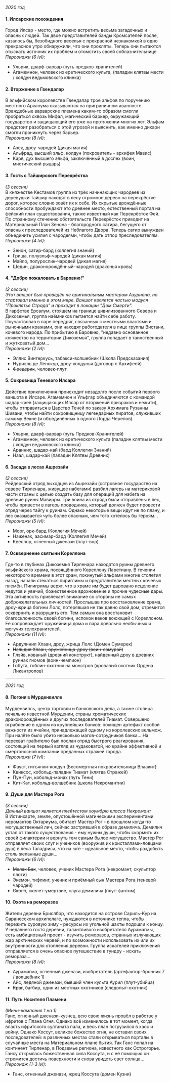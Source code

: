 _2020 год_

#### 1. Илсарские похождения
Город Илсар - место, где можно встретить весьма загадочных и опасных людей. Так двое представителей банды Кромсателей после, казалось бы, безобидного веселья с прекрасной незнакомкой в одно прекрасное утро обнаружили, что они прокляты. Теперь они пытаются отыскать источник их проблем и отомстить своей соблазнительнице.  
_Персонажи (6 lvl)_:
- Ульрик, дварф-варвар (путь предков-хранителей)
- Агамемнон, человек из еретического культа, (паладин клятвы мести / колдун ведьмовского клинка)

#### 2. Вторжение в Гвендалар
В эльфийском королевстве Гвендалар трое эльфов по поручению местного Арканума оказываются на приграничном аванпосте.
Враждебные варварские племена каким-то образом смогли пробраться сквозь Мифал, магический барьер, окружающий государство и защищающий его уже на
протяжении многих лет. Эльфам предстоит разобраться с этой угрозой и выяснить, как именно дикари смогли проникнуть через барьер.  
_Персонажи (8 lvl)_:
- Азек, дроу-чародей (дикая магия)
- Альфрад, высший эльф, колдун (покровитель - архифея Мавис)
- Карв, дух высшего эльфа, заключённый в доспех (воин, мистический рыцарь)

#### 3. Гость с Тайширского Перекрёстка
_(3 сессии)_  
В княжестве Кестамов группа из трёх начинающих чародеев из деревушки Тайшир находят в лесу огромное дерево на перекрёстке дорог, которое словно зовёт их к себе. Их скрытые врождённые способности пробуждают это древнее место, естественный портал на фейский план существования, также известный как Перекрёсток Фей. По странному стечению обстоятельств Перекрёсток приводит на Материальный План Зенона - благородного сатира, бегущего от опасных преследователей из Неблагого Двора. Теперь сатир вынужден объединить усилия с чародеями, чтобы дать отпор преследователям.  
_Персонажи (4 lvl)_:
- Зенон, сатир-бард (коллегия знаний)
- Гриша, полуэльф-чародей (дикая магия)
- Майло, полурослик-чародей (дикая магия)
- Шедин, драконорождённый-чародей (драконья кровь)

#### 4. "Добро пожаловать в Баровию!"
_(2 сессии)_  
_Этот ваншот был проведён не оригинальным мастером Азуриона, но стартовал именно в этом мире. Ваншот является частью модуля "Проклятье Страда" и проходит в локации "Дом Смерти"._  
В гарфстве Ерсалум, стоящем на границе цивилизованного Севера и Дикоземья, группа наёмников пытается найти себе работу. Поучаствовав в паре передряг, связанных с местными властями и рыночными кражами, они находят работодателя в лице группы Вистани, кочевого народа.
По прибытию в Баровию, "недавно основанное княжество на территории Дикоземья", группа попадает в таинственный и жутковатый дом...  
_Персонажи (2 lvl)_:
- Эллис Винтеркусь, табакси-волшебник (Школа Предсказания)
- Нуриэль де Ленокур, дроу-колдунья (договор с Архифеей)
- ~~Фредерик~~, человек-плут

#### 5. Сокровища Теневого Илсара
Действие приключения происходит незадолго после событий первого ваншота в Илсаре. Агамемнон и Ульфгар объединяются с командой шадар-каев (защищающих Илсар от вторжений призраков и нежити), чтобы отправиться в Царство Теней по заказу Архимага Рузанны Шивани, чтобы найти сокровищницу легендарных пиратов, служивших самому Векне (и объединённых в одного Лорда Черепов).  
_Персонажи (8 lvl)_:
- Ульрик, дварф-варвар (путь Предков-Хранителей)
- Агамемнон, человек из еретического культа (паладин клятвы мести / колдун ведьмовского клинка)
- Араннис, шадар-кай (бард Коллегии Знаний)
- Наал, шадар-кай (паладин Клятвы Древних)

#### 6. Засада в лесах Ашрезайи
_(2 сессии)_  
Рейдерский отряд выходцев из Ашрезайи (островное государство на севере Тирленара, живущее набегами) разбил лагерь на материковой части страны с целью создать базу для операций для набега на древние руины Мавирры. Три воина из отряда были отправлены в лес, чтобы привести в лагерь проводника, который должен будет провести отряд через тайгу к руинам. Однако некоторые вещи идут не по плану, и лес оказывается чуть более опасным, чем того хотелось бы героям...  
_Персонажи (5 lvl)_:
- Морг, орк-бард (Коллегия Мечей)
- Наженак, аасимар-бард (Коллегия Мечей)
- Квеллор, огненный дженази (плут-вор)

#### 7. Осквернение святыни Кореллона
Где-то в глубинах Дикоземья Тирленара находятся руины древнего эльфийского храма, посвящённого Кореллону Ларетиану. В течении некоторого времени в этот храм, покинутый эльфами многие столетия назад, начали стекаться пириглимы и представители местных кочевых племён. Пилигримы верят, что в храме им будет даровано исцеление недугов и увечий, божественное вдохновение и прочие чудесные дары.  
Эта активность привлекает внимание со стороны не самых доброжелательных личностей. Прослышав про восстановление храма, дроу-жрица богини Лолс, потерявшая не так давно свой дом, стремится осквернить и разрушить его. Тем самым она восстановит благосклонность своей богини, испокон веков воюющей с Кореллоном. Её сопровождает оружейница дома и пара довольно необычных и могучих телохранителей.  
_Персонажи (11 lvl)_:
- Ардулинил Хлаан, дроу, жрица Лолс (Домен Сумерек)
- ~~Нальдия Хлаан, оружейница-дроу (воин-самурай)~~
- Глэйв, кованый (древний конструкт), найденный дроу в древних руинах гномов (воин-чемпион)
- Гобута, гоблин-охотник на монстров (кровавый охотник Ордена Ликантропов)  

<hr>

_2021 год_

#### 8. Погоня в Мурденвилле
Мурденвилль, центр торговли и банковского дела, а также столица печально известной Мурдении, страны хроматических драконорождённых и других последователей Тиамат. Совершено ограбление в одном из крупнейших банков: похищен артефакт особой важности из ячейки, принадлежащей одному из королевских вельмож. При налёте было убито несколько магов-сотрудников банка... На перехват грабителю был послан отряд быстрого реагирования, состоящий на первый взгляд из чудаковатой, но крайне эффективной и смертоносной компании преданных стражей города.  
_Персонажи (7 lvl)_:
- Фауст, гитъянки-колдун (Бессмертная покровительница Влаакит)
- Квиксос, кобольд-паладин Тиамат (клятва Стражей)
- Пун-Пун, кобольд-монах (путь Тени)
- Кит-Кат, кобольд-волшебник (школа Некромантии)

#### 9. Души для Мастера Рога
_(3 сессии)_  
_Данный ваншот является плейтестом хоумбрю класса Некромант_  
В Истинхарте, земле, опустошённой магическими экспериментами неромантов Октариума, обитает Мастер Рог - в прошлом когда-то могущественный лич, сейчас застрявший в образе демилича. Демилич устал от такого существования - ему нужны души, чтобы скормить их своей филактерии и вернуть тем самым былое могущество. Мастер Рог отправляет своих слуг и учеников (вооружив их кристаллами-ловцами душ) в леса Таладриса, что на юге - идеальное место, чтобы раздобыть столь желанные души...  
_Персонажи (6 lvl)_:
- ~~Малак Бак~~, человек, ученик Мастера Рога (некромант, скульптор плоти)
- Экемон, тифлинг, ученик и приёмный сын Мастера Рога (теневой чародей)
- ~~Сколп~~, скелет-умертвие, слуга демилича (плут-фантом)

#### 10. Охота на реморазов
Жители деревни Брислбор, что находится на острове Сариль-Кур на Саранесском архипелаге, нуждаются в источнике тепла, чтобы пережить суровую зиму - ресурсы их угольной шахты подошли к концу. У недавнего гостя деревни, талантливого изобретателя Аурамагмы, есть амбициозный проект - изучить реморазов, странных излучающих жар арктических червей, и по возможности использовать их или их внутренности для отопления деревни. Группа искателей приключений отправляется в очень опасное путешествие в тундру - искать ремораза...  
_Персонажи (8 lvl)_:
- Аурамагма, огненный дженази, изобретатель (артефактор-бронник 7 / волшебник 1)
- Айс, ледяной дженази, бывший член культа Аурил (плут-убийца)
- ~~Краг~~, багбир, один из местных охотников (следопыт-охотник)

#### 11. Путь Носителя Пламени
_(Мини-кампания 1 на 1)_  
Ганс, огненный дженази-кузнец, всю свою жизнь провёл в рабстве у ифритов с Плана Огня. Однако всё изменилось в тот момент, когда власть ифритского султаната пала, и весь план погрузился в хаос и войну. Однако Коссут, великое божество огня, не оставил своих последователей: в различных местах стали открываться порталы в случайные места на Материальном плане бытия. Так Ганс попал на континент Тирленар, в Подземье региона, известного как Острогорье. Гансу открылась божественная сила Коссута, и с её помощью он стремится достичь поверхности и снова увидеть свет солнца...
_Персонаж (1-3 lvl)_:
- Ганс, огненный дженази, жрец Коссута (домен Кузни)
